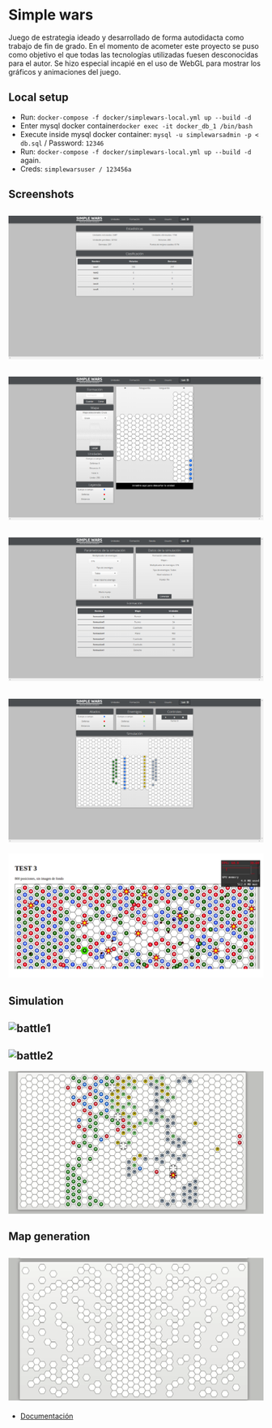 # Simple wars

Juego de estrategia ideado y desarrollado de forma autodidacta como trabajo de fin de grado.  En el momento de acometer este proyecto se puso como objetivo el que todas las tecnologías utilizadas fuesen desconocidas para el autor. Se hizo especial incapié en el uso de WebGL para mostrar los gráficos y animaciones del juego.

## Local setup

* Run: ``docker-compose -f docker/simplewars-local.yml up --build -d``
* Enter mysql docker container``docker exec -it docker_db_1 /bin/bash``
* Execute inside mysql docker container: ``mysql -u simplewarsadmin -p < db.sql`` / Password: ``12346``
* Run: ``docker-compose -f docker/simplewars-local.yml up --build -d`` again. 
* Creds: ``simplewarsuser / 123456a``

## Screenshots
![dashboard](https://raw.githubusercontent.com/anbarquer/simple-wars/master/screen/dashboard.png)
---
![formation](https://raw.githubusercontent.com/anbarquer/simple-wars/master/screen/create_formation2.png)
---
![params](https://raw.githubusercontent.com/anbarquer/simple-wars/master/screen/battle_params.png)
---
![sim](https://raw.githubusercontent.com/anbarquer/simple-wars/master/screen/simulation.png)
---
![benchmark](https://raw.githubusercontent.com/anbarquer/simple-wars/master/screen/benchmark.png)


## Simulation
![battle1](https://raw.githubusercontent.com/anbarquer/simple-wars/master/screen/battle-1.gif)
---
![battle2](https://raw.githubusercontent.com/anbarquer/simple-wars/master/screen/battle-2.gif)
---
![battle3](https://raw.githubusercontent.com/anbarquer/simple-wars/master/screen/battle-4.gif)

## Map generation
![map](https://raw.githubusercontent.com/anbarquer/simple-wars/master/screen/map-generation.gif)
---
* [Documentación](http://dehesa.unex.es/handle/10662/3534)
